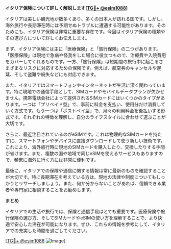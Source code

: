 **イタリア保険について詳しく解説します[[TG💪+ @esim1088](https://t.me/s/esim1088)]**

イタリアは美しい観光地が数多くあり、多くの日本人が訪れる国です。しかし、海外旅行や長期滞在時には予期せぬトラブルに遭遇する可能性があります。そのためにも、イタリア保険は非常に重要な存在です。今回はイタリア保険の種類やその選び方について詳しくお伝えします。

まず、イタリア保険には主に「医療保険」と「旅行保険」の二つがあります。「医療保険」は現地で急病や怪我をした場合に役立つもので、治療費や入院費用をカバーしてくれるものです。一方、「旅行保険」は短期間の旅行中に起こるさまざまなリスクに対応するための保険です。例えば、航空券のキャンセルや遅延、そして盗難や紛失などにも対応できます。

また、イタリアではスマートフォンやインターネットが生活に深く関わっています。特に現地での通信手段として、SIMカードやモバイルデータプランが欠かせません。携帯電話会社によって提供されるSIMカードにはいくつかのタイプがあります。一つは「プリペイド型」で、事前に料金を支払い、使用分だけ消費していく方式です。もう一つは「ポストペイ型」で、月々の利用料金を後払いする形式です。それぞれの特徴を理解し、自分のライフスタイルに合わせて選ぶことが大切です。

さらに、最近注目されているのがeSIMです。これは物理的なSIMカードを持たずに、スマートフォンやデバイスに直接ダウンロードして使う新しい技術です。これにより、海外旅行時に現地のSIMカードを購入したり、交換したりする手間が省けます。また、複数の国や地域で同じeSIMを使えるサービスもありますので、頻繁に海外に行く方には非常に便利です。

最後に、イタリアでの保険や通信に関する情報は常に最新のものを確認することが大切です。特に長期滞在を考えている方は、現地の法律や制度についてもしっかりとリサーチしましょう。また、何か分からないことがあれば、信頼できる業者や専門家に相談することをお勧めします。

**まとめ**

イタリアでの生活や旅行では、保険と通信手段はとても重要です。医療保険や旅行保険の選び方、そしてSIMカードやeSIMの使い方を理解することで、より快適で安心した滞在が可能になります。ぜひ、これらの情報を参考にして、イタリアでの充実した時間を過ごしてください。

[[TG💪+ @esim1088](https://t.me/s/esim1088) ![Image](https://i.postimg.cc/Y0z9fWf4/image.png)]